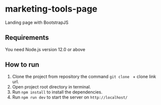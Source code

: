 # marketing-tools-page
Landing page with BootstrapJS

## Requirements
You need Node.js version 12.0 or above

## How to run

1. Clone the project from repository the command `git clone ` + clone link url.
1. Open project root directory in terminal.
2. Run `npm install` to install the dependencies.
3. Run `npm run dev` to start the server on `http://localhost/`
